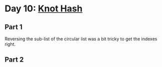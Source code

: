 # Day 10: [Knot Hash](https://adventofcode.com/2017/day/10)

## Part 1

Reversing the sub-list of the circular list was a bit tricky to get the indexes right.

## Part 2

